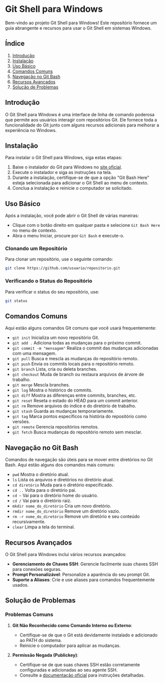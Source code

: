 
#  Git Shell para Windows

Bem-vindo ao projeto Git Shell para Windows! Este repositório fornece um guia abrangente e recursos para usar o Git Shell em sistemas Windows.

## Índice

1. [Introdução](#introdução)
2. [Instalação](#instalação)
3. [Uso Básico](#uso-básico)
4. [Comandos Comuns](#comandos-comuns)
5. [Navegação no Git Bash](#navegação-no-git-bash)
6. [Recursos Avançados](#recursos-avançados)
7. [Solução de Problemas](#solução-de-problemas)

## Introdução

O Git Shell para Windows é uma interface de linha de comando poderosa que permite aos usuários interagir com repositórios Git. Ele fornece toda a funcionalidade do Git junto com alguns recursos adicionais para melhorar a experiência no Windows.

## Instalação

Para instalar o Git Shell para Windows, siga estas etapas:

1. Baixe o instalador do Git para Windows no [site oficial](https://gitforwindows.org/).
2. Execute o instalador e siga as instruções na tela.
3. Durante a instalação, certifique-se de que a opção "Git Bash Here" esteja selecionada para adicionar o Git Shell ao menu de contexto.
4. Conclua a instalação e reinicie o computador se solicitado.

## Uso Básico

Após a instalação, você pode abrir o Git Shell de várias maneiras:

- Clique com o botão direito em qualquer pasta e selecione `Git Bash Here` no menu de contexto.
- Abra o menu Iniciar, procure por `Git Bash` e execute-o.

### Clonando um Repositório

Para clonar um repositório, use o seguinte comando:

```sh
git clone https://github.com/usuario/repositorio.git
```

### Verificando o Status do Repositório

Para verificar o status do seu repositório, use:

```sh
git status
```

## Comandos Comuns

Aqui estão alguns comandos Git comuns que você usará frequentemente:

- `git init`  Inicializa um novo repositório Git.
- `git add .`  Adiciona todas as mudanças para o próximo commit.
- `git commit -m "mensagem"`  Realiza o commit das mudanças adicionadas com uma mensagem.
- `git pull`  Busca e mescla as mudanças do repositório remoto.
- `git push`  Envia os commits locais para o repositório remoto.
- `git branch`  Lista, cria ou deleta branches.
- `git checkout`  Muda de branch ou restaura arquivos de árvore de trabalho.
- `git merge`  Mescla branches.
- `git log`  Mostra o histórico de commits.
- `git diff`  Mostra as diferenças entre commits, branches, etc.
- `git reset`  Reseta o estado do HEAD para um commit anterior.
- `git rm`  Remove arquivos do índice e do diretório de trabalho.
- `git stash`  Guarda as mudanças temporariamente.
- `git tag`  Marca pontos específicos na história do repositório como versões.
- `git remote`  Gerencia repositórios remotos.
- `git fetch`  Busca mudanças do repositório remoto sem mesclar.

## Navegação no Git Bash

Comandos de navegação são úteis para se mover entre diretórios no Git Bash. Aqui estão alguns dos comandos mais comuns:

- `pwd`  Mostra o diretório atual.
- `ls`  Lista os arquivos e diretórios no diretório atual.
- `cd diretório`  Muda para o diretório especificado.
- `cd ..`  Volta para o diretório pai.
- `cd ~`  Vai para o diretório home do usuário.
- `cd /`  Vai para o diretório raiz.
- `mkdir nome_do_diretório`  Cria um novo diretório.
- `rmdir nome_do_diretório`  Remove um diretório vazio.
- `rm -r nome_do_diretório`  Remove um diretório e seu conteúdo recursivamente.
- `clear`  Limpa a tela do terminal.

## Recursos Avançados

O Git Shell para Windows inclui vários recursos avançados:

- **Gerenciamento de Chaves SSH**: Gerencie facilmente suas chaves SSH para conexões seguras.
- **Prompt Personalizável**: Personalize a aparência do seu prompt Git.
- **Suporte a Aliases**: Crie e use aliases para comandos frequentemente usados.

## Solução de Problemas

### Problemas Comuns

1. **Git Não Reconhecido como Comando Interno ou Externo**:
   - Certifique-se de que o Git está devidamente instalado e adicionado ao PATH do sistema.
   - Reinicie o computador para aplicar as mudanças.

2. **Permissão Negada (Publickey)**:
   - Certifique-se de que suas chaves SSH estão corretamente configuradas e adicionadas ao seu agente SSH.
   - Consulte a [documentação oficial](https://docs.github.com/pt/authentication/connecting-to-github-with-ssh) para instruções detalhadas.
